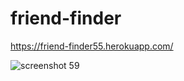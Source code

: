 # friend-finder

https://friend-finder55.herokuapp.com/

![screenshot 59](https://user-images.githubusercontent.com/34943428/44622744-f12dd280-a88c-11e8-8ed2-7fb7dc1d1c1c.png)


